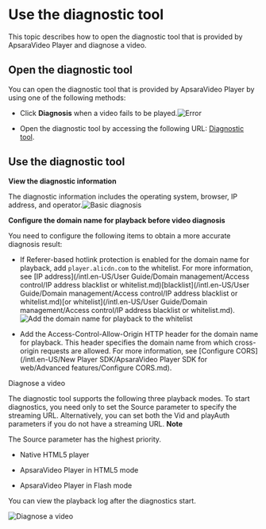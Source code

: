 Use the diagnostic tool 
============================================

This topic describes how to open the diagnostic tool that is provided by ApsaraVideo Player and diagnose a video. 

Open the diagnostic tool 
---------------------------------------------

You can open the diagnostic tool that is provided by ApsaraVideo Player by using one of the following methods: 

* Click **Diagnosis** when a video fails to be played.![Error](https://static-aliyun-doc.oss-accelerate.aliyuncs.com/assets/img/en-US/9601442261/p269989.png)

  

* Open the diagnostic tool by accessing the following URL: [Diagnostic tool](http://player.alicdn.com/detection.html).

  




Use the diagnostic tool 
--------------------------------------------

**View the diagnostic information** 

The diagnostic information includes the operating system, browser, IP address, and operator.![Basic diagnosis](https://static-aliyun-doc.oss-accelerate.aliyuncs.com/assets/img/en-US/9601442261/p271371.png)

**Configure the domain name for playback before video diagnosis** 

You need to configure the following items to obtain a more accurate diagnosis result: 

* If Referer-based hotlink protection is enabled for the domain name for playback, add `player.alicdn.com` to the whitelist. For more information, see [IP address](/intl.en-US/User Guide/Domain management/Access control/IP address blacklist or whitelist.md)[blacklist](/intl.en-US/User Guide/Domain management/Access control/IP address blacklist or whitelist.md)[or whitelist](/intl.en-US/User Guide/Domain management/Access control/IP address blacklist or whitelist.md).![Add the domain name for playback to the whitelist](https://static-aliyun-doc.oss-accelerate.aliyuncs.com/assets/img/en-US/9601442261/p271381.png)

  

* Add the Access-Control-Allow-Origin HTTP header for the domain name for playback. This header specifies the domain name from which cross-origin requests are allowed. For more information, see [Configure CORS](/intl.en-US/New Player SDK/ApsaraVideo Player SDK for web/Advanced features/Configure CORS.md).

  






Diagnose a video

The diagnostic tool supports the following three playback modes. To start diagnostics, you need only to set the Source parameter to specify the streaming URL. Alternatively, you can set both the Vid and playAuth parameters if you do not have a streaming URL. 
**Note**

The Source parameter has the highest priority.

* Native HTML5 player

  

* ApsaraVideo Player in HTML5 mode

  

* ApsaraVideo Player in Flash mode

  




You can view the playback log after the diagnostics start. 

![Diagnose a video](https://static-aliyun-doc.oss-accelerate.aliyuncs.com/assets/img/en-US/9601442261/p271399.png)



